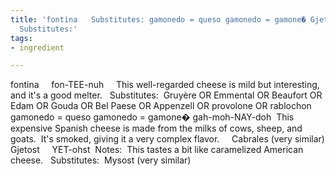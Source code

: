 ```yaml
---
title: 'fontina   Substitutes: gamonedo = queso gamonedo = gamone� Gjetost   Notes: 
  Substitutes:'
tags:
- ingredient

---
```

fontina     fon-TEE-nuh     This well-regarded cheese is mild but interesting, and it's a good melter.   Substitutes:   Gruyère OR Emmental OR Beaufort OR Edam OR Gouda OR Bel Paese OR Appenzell OR provolone OR rablochon gamonedo = queso gamonedo = gamone� gah-moh-NAY-doh  This expensive Spanish cheese is made from the milks of cows, sheep, and goats.  It's smoked, giving it a very complex flavor.     Cabrales (very similar) Gjetost     YET-ohst  Notes:  This tastes a bit like caramelized American cheese.   Substitutes:  Mysost (very similar)
